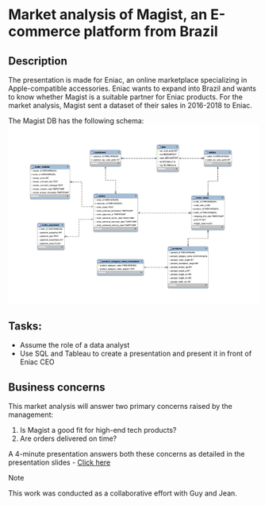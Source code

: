 # Market analysis of Magist, an E-commerce platform from Brazil
## Description
The presentation is made for Eniac, an online marketplace specializing in Apple-compatible accessories. Eniac wants to expand into Brazil and wants to know whether Magist is a suitable partner for Eniac products.
For the market analysis, Magist sent a dataset of their sales in 2016-2018 to Eniac. 

The Magist DB has the following schema:
![My Image](images/magist_schema.png)

## Tasks:
- Assume the role of a data analyst
- Use SQL and Tableau to create a presentation and present it in front of Eniac CEO

## Business concerns 
This market analysis will answer two primary concerns raised by the management:
1. Is Magist a good fit for high-end tech products?
2. Are orders delivered on time?

A 4-minute presentation answers both these concerns as detailed in the presentation slides - [Click here](https://github.com/sumitdeole/SQL-Tableau/blob/da5b045f6593d6246156d7715b9fdf5a6398f975/Magist%20ppt.pdf)


> [!NOTE]
> This work was conducted as a collaborative effort with Guy and Jean.
